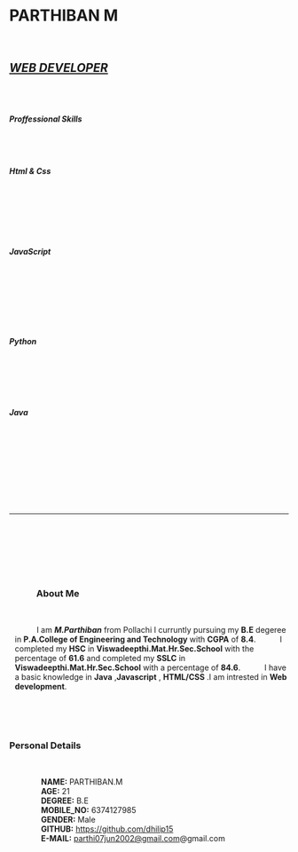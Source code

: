 <!DOCTYPE html>
<html lang="en">
<head>
    
  <title>Assignment 1</title>
<!-- CSS only -->
<link href="https://cdn.jsdelivr.net/npm/bootstrap@5.2.1/dist/css/bootstrap.min.css" rel="stylesheet" integrity="sha384-iYQeCzEYFbKjA/T2uDLTpkwGzCiq6soy8tYaI1GyVh/UjpbCx/TYkiZhlZB6+fzT" crossorigin="anonymous">
<!-- JavaScript Bundle with Popper -->
<script src="https://cdn.jsdelivr.net/npm/bootstrap@5.2.1/dist/js/bootstrap.bundle.min.js" integrity="sha384-u1OknCvxWvY5kfmNBILK2hRnQC3Pr17a+RTT6rIHI7NnikvbZlHgTPOOmMi466C8" crossorigin="anonymous"></script>

</head>
<body>
  
  <div id="q">
    <div class="img"><img id="p" class="rounded-circle"  src="photo1.jpg">
    </div>
      <div class="full">
        <h1><b>PARTHIBAN M</b></h1>
        <H2><i><u>WEB DEVELOPER</u></i></H2>
          
        <div id="progress" class="row ">
        <h5>Proffessional Skills</h5>
          <div class="col-5">
            <h5>Html & Css</h5>
        <div class="progress">
            <div class="progress-bar progress-bar-success" style="width:70%;" >
          </div>
      </div>
        <h5>JavaScript</h5>
       
        <div class="progress">
          <div class="progress-bar progress-bar-success" style="width:50%;" ></div>
        </div>
      
          </div>
        
        <div class="col-6">
          <h5>Python</h5>
          
          <div class="progress">
            <div class="progress-bar progress-bar-success" style="width:40%;" ></div>
        </div>  
      
      <h5>Java</h5>
          <div class="progress">
            <div class="progress-bar progress-bar-success" style="width:40%;" ></div>
      </div>
        </div>
    </div>
    <br>
    </div>
    </div><hr>
    

    <div class="row">
      <div class="col" style="margin-left:10px;">
        
        <h3 class="about">
          About Me
        </h3>
        
        <p>
          I am <b><i>M.Parthiban</i></b> from Pollachi I curruntly pursuing my <b>B.E</b> degeree in <b> P.A.College of Engineering and Technology</b> with <B>CGPA</B> of <b>8.4</b>.
          I completed my <b>HSC</b> in <b>Viswadeepthi.Mat.Hr.Sec.School</b> with the percentage of <b>61.6</b> and completed my <b>SSLC</b> in <b>Viswadeepthi.Mat.Hr.Sec.School</b> with a percentage of <b>84.6</b>.
          I have a basic knowledge in <b>Java</b> ,<b>Javascript</b> , <b>HTML/CSS</b> .I am intrested in <b>Web development</b>.
        </p>
      </div>
      <div class="col">
          <h3 class="pd">Personal Details
          </h3>
          <p style="padding-left:10px;">
            <b>NAME:</b> PARTHIBAN.M<BR>
            <b>AGE:</b> 21<BR>
            <b> DEGREE:</b> B.E<BR>
            <b>MOBILE_NO:</b> 6374127985<BR>
            <b>GENDER:</b> Male<BR>
             <b> GITHUB:</b> <a href="https://github.com/dhilip15">https://github.com/dhilip15</a><br>
            <b> E-MAIL:</b> parthi07jun2002@gmail.com@gmail.com
          </p>
      </div>

    </div>  
  </div>

    
      <style>
        *{
          padding: 0px;
          margin: 0px;
        }
        #q{
            background-color:#f7ca82;
            position: relative;
            
        }
        #p{
          height: 150px;
          width: 150px;
          position: absolute;
          left: 50px;
          top: 20px;
          box-shadow: 6px 7px 9px 5px;
          
        }
        
        
        h1{
          text-align: center;
          padding-left: 140px;
          color: #6b4302;
          
        }
        h2{
          text-align: center;
          padding-left: 60px ;
          font-family:monospace;
          color: #6b4302;
        }
        hr{
          border-top: 1px solid rgb(0, 0, 0);
        }
        #progress{
          padding-left: 40%;
        }
        h5{
          font-family: sans-serif;
          color: #6b4302;
        }
        .about{
          background-color: rgb(6, 153, 202);
          padding: 10px;
          text-align: center;
          margin-right: 100px;
          color: beige;
          
        }
        .pd{
          background-color: rgb(6, 153, 202);
          padding: 10px;
          text-align: center;
          margin-right: 70px;
          color: beige;
        }
        
        .full{
          margin-right: 200px;
        }
        #p{
          margin-left: 100px;
        }
      
      </style>
    
</body>
</html>
      
